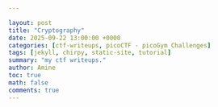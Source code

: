 ```yaml
---

layout: post
title: "Cryptography"
date: 2025-09-22 13:00:00 +0000
categories: [ctf-writeups, picoCTF - picoGym Challenges]
tags: [jekyll, chirpy, static-site, tutorial]
summary: "my ctf writeups."
author: Amine
toc: true
math: false
comments: true
---
```

